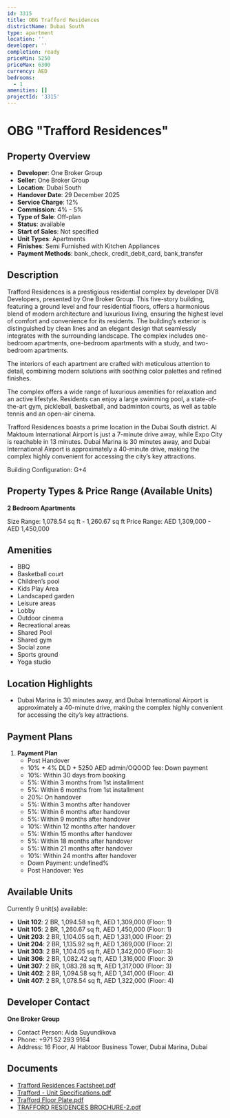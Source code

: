 ```yaml
---
id: 3315
title: OBG Trafford Residences
districtName: Dubai South
type: apartment
location: ''
developer: ''
completion: ready
priceMin: 5250
priceMax: 6300
currency: AED
bedrooms:
  - 1
amenities: []
projectId: '3315'
---
```


# OBG "Trafford Residences"

## Property Overview
- **Developer**: One Broker Group
- **Seller**: One Broker Group
- **Location**: Dubai South
- **Handover Date**: 29 December 2025
- **Service Charge**: 12%
- **Commission**: 4% - 5%
- **Type of Sale**: Off-plan
- **Status**: available
- **Start of Sales**: Not specified
- **Unit Types**: Apartments
- **Finishes**: Semi Furnished with Kitchen Appliances
- **Payment Methods**: bank_check, credit_debit_card, bank_transfer

## Description
Trafford Residences is a prestigious residential complex by developer DV8 Developers, presented by One Broker Group. This five-story building, featuring a ground level and four residential floors, offers a harmonious blend of modern architecture and luxurious living, ensuring the highest level of comfort and convenience for its residents. The building’s exterior is distinguished by clean lines and an elegant design that seamlessly integrates with the surrounding landscape. The complex includes one-bedroom apartments, one-bedroom apartments with a study, and two-bedroom apartments.

The interiors of each apartment are crafted with meticulous attention to detail, combining modern solutions with soothing color palettes and refined finishes.

The complex offers a wide range of luxurious amenities for relaxation and an active lifestyle. Residents can enjoy a large swimming pool, a state-of-the-art gym, pickleball, basketball, and badminton courts, as well as table tennis and an open-air cinema.

Trafford Residences boasts a prime location in the Dubai South district. Al Maktoum International Airport is just a 7-minute drive away, while Expo City is reachable in 13 minutes. Dubai Marina is 30 minutes away, and Dubai International Airport is approximately a 40-minute drive, making the complex highly convenient for accessing the city’s key attractions.

Building Configuration: G+4

## Property Types & Price Range (Available Units)
**2 Bedroom Apartments**

Size Range: 1,078.54 sq ft - 1,260.67 sq ft
Price Range: AED 1,309,000 - AED 1,450,000

## Amenities
- BBQ
- Basketball court
- Children’s pool
- Kids Play Area
- Landscaped garden
- Leisure areas
- Lobby
- Outdoor cinema
- Recreational areas
- Shared Pool
- Shared gym
- Social zone
- Sports ground
- Yoga studio

## Location Highlights
- Dubai Marina is 30 minutes away, and Dubai International Airport is approximately a 40-minute drive, making the complex highly convenient for accessing the city’s key attractions.

## Payment Plans
1. **Payment Plan**
   - Post Handover
   - 10% + 4% DLD + 5250 AED admin/OQOOD fee: Down payment
   - 10%: Within 30 days from booking
   - 5%: Within 3 months from 1st installment
   - 5%: Within 6 months from 1st installment
   - 20%: On handover
   - 5%: Within 3 months after handover
   - 5%: Within 6 months after handover
   - 5%: Within 9 months after handover
   - 10%: Within 12 months after handover
   - 5%: Within 15 months after handover
   - 5%: Within 18 months after handover
   - 5%: Within 21 months after handover
   - 10%: Within 24 months after handover
   - Down Payment: undefined%
   - Post Handover: Yes

## Available Units
Currently 9 unit(s) available:
- **Unit 102**: 2 BR, 1,094.58 sq ft, AED 1,309,000 (Floor: 1)
- **Unit 105**: 2 BR, 1,260.67 sq ft, AED 1,450,000 (Floor: 1)
- **Unit 203**: 2 BR, 1,104.05 sq ft, AED 1,331,000 (Floor: 2)
- **Unit 204**: 2 BR, 1,135.92 sq ft, AED 1,369,000 (Floor: 2)
- **Unit 303**: 2 BR, 1,104.05 sq ft, AED 1,342,000 (Floor: 3)
- **Unit 306**: 2 BR, 1,082.42 sq ft, AED 1,316,000 (Floor: 3)
- **Unit 307**: 2 BR, 1,083.28 sq ft, AED 1,317,000 (Floor: 3)
- **Unit 402**: 2 BR, 1,094.58 sq ft, AED 1,341,000 (Floor: 4)
- **Unit 407**: 2 BR, 1,078.54 sq ft, AED 1,322,000 (Floor: 4)

## Developer Contact
**One Broker Group**
- Contact Person: Aida Suyundikova
- Phone: +971 52 293 9164
- Address: 16 Floor, Al Habtoor Business Tower, Dubai Marina, Dubai

## Documents
- [Trafford Residences Factsheet.pdf](https://cdn.geniemap.net/2024/10/10/VmUG8R7zXbJkWFBLurSgFO3mYjbyGjPGmTZxXbjO.pdf)
- [Trafford - Unit Specifications.pdf](https://cdn.geniemap.net/2024/10/10/lJTAyppE87ZQh4mT8csD7ZVSVQzA8TvIjBCI4a6o.pdf)
- [Trafford Floor Plate.pdf](https://cdn.geniemap.net/2024/10/17/RzKsiKJC232dKBBMPveY39CdFst2WAEy7JmBjLX1.pdf)
- [TRAFFORD RESIDENCES  BROCHURE-2.pdf](https://cdn.geniemap.net/2024/11/28/I9THm6uCM24WFXMgbgPmUXMOLJV2ybPMe4CLbJ6c.pdf)
